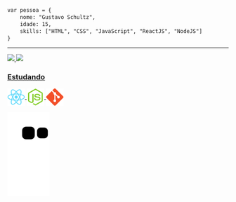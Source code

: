 
```JS

var pessoa = {
    nome: "Gustavo Schultz",
    idade: 15,
    skills: ["HTML", "CSS", "JavaScript", "ReactJS", "NodeJS"]
}

```

---

 <div>
  <a href="https://github.com/Gultzz">
  <img height="180em" src="https://github-readme-stats.vercel.app/api?username=Gultzz&show_icons=true&theme=radical&include_all_commits=true&count_private=true&icon_color=fd418d"/>
  <img height="180em" src="https://github-readme-stats.vercel.app/api/top-langs/?username=Gultzz&layout=compact&langs_count=7&theme=radical"/>
</div>
 
  <h3>Estudando</h3>
 
<div style="display: inline_block">
<!--     <img align="center" alt="Gultzz-HTML" height="40" src="https://raw.githubusercontent.com/devicons/devicon/master/icons/html5/html5-original.svg"> -->
<!--     <img align="center" alt="Gultzz-CSS" height="40" src="https://raw.githubusercontent.com/devicons/devicon/master/icons/css3/css3-original.svg"> -->
<!--     <img align="center" alt="Gultzz-JS" height="40" src="https://raw.githubusercontent.com/devicons/devicon/master/icons/javascript/javascript-original.svg"> -->
<!--     <img align="center" alt="Gultzz-PHP" height="45" src="https://raw.githubusercontent.com/devicons/devicon/master/icons/php/php-plain.svg"> -->
<!--     <img align="center" alt="Gultzz-jQuery" height="40" src="https://raw.githubusercontent.com/devicons/devicon/master/icons/jquery/jquery-original.svg"> -->
    <img align="center" alt="Gultzz-React" height="40" src="https://raw.githubusercontent.com/devicons/devicon/master/icons/react/react-original.svg">
    <img align="center" alt="Gultzz-Node" height="40" src="https://raw.githubusercontent.com/devicons/devicon/master/icons/nodejs/nodejs-original.svg">
<!--     <img align="center" alt="Gultzz-Vue" height="40" src="https://raw.githubusercontent.com/devicons/devicon/master/icons/vuejs/vuejs-original.svg"> -->
    <img align="center" alt="Gultzz-Git" height="40" src="https://raw.githubusercontent.com/devicons/devicon/master/icons/git/git-original.svg">
</div>
    
 ![Snake animation](https://github.com/gultzz/gultzz/blob/output/github-contribution-grid-snake.svg)
 
 

